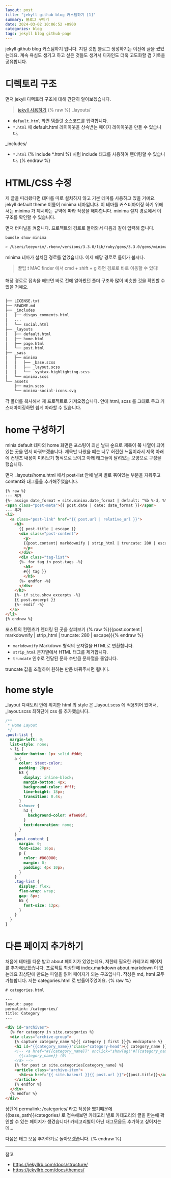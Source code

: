 ```yaml
---
layout: post
title: "jekyll github blog 커스텀하기 [1]"
summary: 블로그 꾸미기
date: 2024-03-02 10:06:52 +0900
categories: blog
tags: jekyll blog github-page
---
```


jekyll github blog 커스텀하기 입니다. 지킬 깃헙 블로그 생성하기는 이전에 글을 썼었는데요. 계속 욕심도 생기고 하고 싶은 것들도 생겨서 디자인도 더욱 고도화할 겸 기록을 공유합니다.

# 디렉토리 구조

먼저 jekyll 디렉토리 구조에 대해 간단히 알아보겠습니다.
> <a href="{{base_path}}/jekyll/jekyll-use/">jekyll 사용하기</a>
{% raw %}
_layouts/

- <code>default.html</code> 화면 템플릿 소스코드를 입력합니다. 
- <code>*.html</code> 에 default.html 레이아웃을 상속받는 페이지 레이아웃을 만들 수 있습니다.

_includes/
- <code>*.html</code> {% include *.html %} 처럼 include 태그를 사용하여 렌더링할 수 있습니다.
{% endraw %}

# HTML/CSS 수정
제 글을 따라왔다면 테마를 따로 설치하지 않고 기본 테마를 사용하고 있을 거예요. jekyll default theme 이름이 minima 테마입니다. 이 테마를 커스터마이징 하기 위해서는 minima 가 제시하는 규약에 따라 작성을 해야합니다.
minima 설치 경로에서 이 구조를 확인할 수 있습니다.

먼저 터미널을 켜줍니다. 프로젝트의 경로로 들어와서 다음과 같이 입력해 줍니다.
```bash
bundle show minima

> /Users/leeyurim/.rbenv/versions/3.3.0/lib/ruby/gems/3.3.0/gems/minima-2.5.1
```
minima 테마가 설치된 경로를 얻었습니다. 이제 해당 경로로 들어가 봅시다.
> 꿀팁 ❗️ MAC finder 에서 cmd + shift + g 하면 경로로 바로 이동할 수 있다!

해당 경로로 접속을 해보면 바로 전에 알아봤던 폴더 구조와 많이 비슷한 것을 확인할 수 있을 거예요.

```bash

├── LICENSE.txt
├── README.md
├── _includes
│   ├── disqus_comments.html
│   ...
│   └── social.html
├── _layouts
│   ├── default.html
│   ├── home.html
│   ├── page.html
│   └── post.html
├── _sass
│   ├── minima
│   │   ├── _base.scss
│   │   ├── _layout.scss
│   │   └── _syntax-highlighting.scss
│   └── minima.scss
└── assets
    ├── main.scss
    └── minima-social-icons.svg

```
각 폴더를 복사해서 제 프로젝트로 가져오겠습니다. 안에 html, scss 를 그대로 두고 커스터마이징하면 쉽게 따라할 수 있습니다.

# home 구성하기

minia default 테마의 home 화면은 포스팅이 최신 날짜 순으로 제목이 쭉 나열이 되어있는 곳을 먼저 바꿔보겠습니다.
제목만 나왔을 떄는 너무 허전한 느낌이라서 제목 아래에 컨텐츠 내용이 미리보기 형식으로 보이고 아래 태그들이 달려있는 모양으로 구성을 했습니다.

먼저 _layouts/home.html 에서 post-list 안에 날짜 별로 묶여있는 부분을 지워주고 content와 태그들을 추가해주었습니다.
```html
{% raw %}
--- 제거
{%- assign date_format = site.minima.date_format | default: "%b %-d, %Y" -%}
<span class="post-meta">{{ post.date | date: date_format }}</span>
--- 추가
<li>
  <a class="post-link" href="{{ post.url | relative_url }}">
    <h3>
      {{ post.title | escape }}
      <div class="post-content">
        <p>
        {{post.content| markdownify | strip_html | truncate: 280 | escape }}
        </p>
      </div>
      <div class="tag-list">
      {%- for tag in post.tags -%}
        <h5>
        #{{ tag }}
        </h5>
      {%- endfor -%}
      </div>
    </h3>
    {%- if site.show_excerpts -%}
    {{ post.excerpt }}
    {%- endif -%}
  </a>
</li>
{% endraw %}
```

포스트의 컨텐츠가 렌더링 된 곳을 살펴보기
{% raw %}{{post.content | markdownify | strip_html | truncate: 280 | escape}}{% endraw %}
- <code>markdownify</code> Markdown 형식의 문자열을 HTML로 변환합니다. <br>
- <code>strip_html</code> 문자열에서 HTML 태그를 제거합니다.<br>
- <code>truncate</code> 인수로 전달된 문자 수만큼 문자열을 줄입니다.

truncate 값을 조절하여 원하는 만큼 바꿔주시면 됩니다.

# home style
_layout 디렉토리 안에 위치한 html 의 style 은 _layout.scss 에 적용되어 있어서, _layout.scss 최하단에 css 를 추가했습니다.
```scss
/**
 * Home Layout
 */
.post-list {
  margin-left: 0;
  list-style: none;
  > li {
    border-bottom: 1px solid #ddd;
    a {
      color: $text-color;
      padding: 20px;
      h3 {
        display: inline-block;
        margin-bottom: 4px;
        background-color: #fff;
        line-height: 18px;
        transition: 0.4s;
      }
      &:hover {
        h3 {
          background-color: #fee86f;
        }
        text-decoration: none;
      }
    }
    .post-content {
      margin: 0;
      font-size: 16px;
      p {
        color: #808080;
        margin: 0;
        padding: 4px 10px;
      }
    }
    .tag-list {
      display: flex;
      flex-wrap: wrap;
      gap: 8px;
      h5 {
        font-size: 12px;
      }
    }
  }
}
```

# 다른 페이지 추가하기

처음에 테마를 다운 받고 about 페이지가 있었는데요, 저한테 필요한 카테고리 페이지를 추가해보겠습니다.
프로젝트 최상단에 index.markdown about.markdown 이 있는데요 최상단에 만드는 파일을 읽어 페이지가 되는 구조입니다.
작성은 md, html 모두 가능합니다.
저는 categories.html 로 만들어주었어요.
{% raw %}
```html
# categories.html

---
layout: page
permalink: /categories/
title: Category
---

<div id="archives">
  {% for category in site.categories %}
  <div class="archive-group">
    {% capture category_name %}{{ category | first }}{% endcapture %}
    <h1 id="{{category_name}}"class="category-head">{{ category_name }}</h1>
    <!-- <a href="#{{category_name}}" onclick="showTag('#{{category_name}}')">
      {{category_name}} (0)
    </a> -->
    {% for post in site.categories[category_name] %}
    <article class="archive-item">
      <h4><a href="{{ site.baseurl }}{{ post.url }}">{{post.title}}</a></h4>
    </article>
    {% endfor %}
  </div>
  {% endfor %}
</div>
```
상단에 <span class="h-yellow">permalink: /categories/</span> 라고 작성을 했기떄문에 
{{base_path}}/categories/ 로 접속해보면 카테고리 별로 카테고리의 글을 한눈에 확인할 수 있는 페이지가 생겼습니다!
카테고리별이 아닌 태그모음도 추가하고 싶어지는데...

다음은 태그 모음 추가하기로 돌아오겠습니다.
{% endraw %}




---
참고
- <https://jekyllrb.com/docs/structure/>
- <https://jekyllrb.com/docs/themes/>